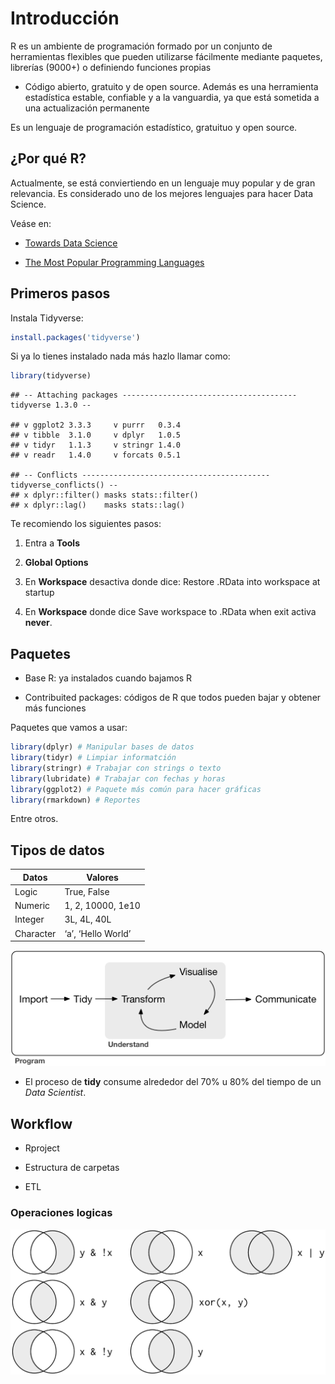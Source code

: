 # Introducción

R es un ambiente de programación formado por un conjunto de herramientas
flexibles que pueden utilizarse fácilmente mediante paquetes, librerías
(9000+) o definiendo funciones propias

-   Código abierto, gratuito y de open source. Además es una herramienta
    estadística estable, confiable y a la vanguardia, ya que está
    sometida a una actualización permanente

Es un lenguaje de programación estadístico, gratuituo y open source.

## ¿Por qué R?

Actualmente, se está conviertiendo en un lenguaje muy popular y de gran
relevancia. Es considerado uno de los mejores lenguajes para hacer Data
Science.

Veáse en:

-   [Towards Data
    Science](https://towardsdatascience.com/top-9-languages-for-data-science-in-2020-824239f930c)

-   [The Most Popular Programming
    Languages](https://statisticsanddata.org/most-popular-programming-languages/)

## Primeros pasos

Instala Tidyverse:

``` r
install.packages('tidyverse')
```

Si ya lo tienes instalado nada más hazlo llamar como:

``` r
library(tidyverse)
```

    ## -- Attaching packages --------------------------------------- tidyverse 1.3.0 --

    ## v ggplot2 3.3.3     v purrr   0.3.4
    ## v tibble  3.1.0     v dplyr   1.0.5
    ## v tidyr   1.1.3     v stringr 1.4.0
    ## v readr   1.4.0     v forcats 0.5.1

    ## -- Conflicts ------------------------------------------ tidyverse_conflicts() --
    ## x dplyr::filter() masks stats::filter()
    ## x dplyr::lag()    masks stats::lag()

Te recomiendo los siguientes pasos:

1.  Entra a **Tools**

2.  **Global Options**

3.  En **Workspace** desactiva donde dice: Restore .RData into workspace
    at startup

4.  En **Workspace** donde dice Save workspace to .RData when exit
    activa **never**.

## Paquetes

-   Base R: ya instalados cuando bajamos R

-   Contribuited packages: códigos de R que todos pueden bajar y obtener
    más funciones

Paquetes que vamos a usar:

``` r
library(dplyr) # Manipular bases de datos
library(tidyr) # Limpiar informatción
library(stringr) # Trabajar con strings o texto
library(lubridate) # Trabajar con fechas y horas
library(ggplot2) # Paquete más común para hacer gráficas
library(rmarkdown) # Reportes
```

Entre otros.

## Tipos de datos

| Datos     | Valores            |
|-----------|--------------------|
| Logic     | True, False        |
| Numeric   | 1, 2, 10000, 1e10  |
| Integer   | 3L, 4L, 40L        |
| Character | ‘a’, ‘Hello World’ |

![](images/data-science.png)

-   El proceso de **tidy** consume alrededor del 70% u 80% del tiempo de
    un *Data Scientist*.

## Workflow

-   Rproject

-   Estructura de carpetas

-   ETL

### Operaciones logicas

![](images/transform-logical.png)
